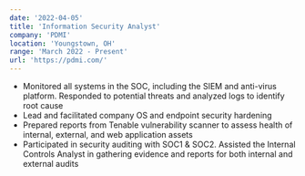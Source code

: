 ```yaml
---
date: '2022-04-05'
title: 'Information Security Analyst'
company: 'PDMI'
location: 'Youngstown, OH'
range: 'March 2022 - Present'
url: 'https://pdmi.com/'
---
```


- Monitored all systems in the SOC, including the SIEM and anti-virus platform. Responded to potential threats and analyzed logs to identify root cause
- Lead and facilitated company OS and endpoint security hardening
- Prepared reports from Tenable vulnerability scanner to assess health of internal, external, and web application assets
- Participated in security auditing with SOC1 & SOC2. Assisted the Internal Controls Analyst in gathering evidence and reports for both internal and external audits
